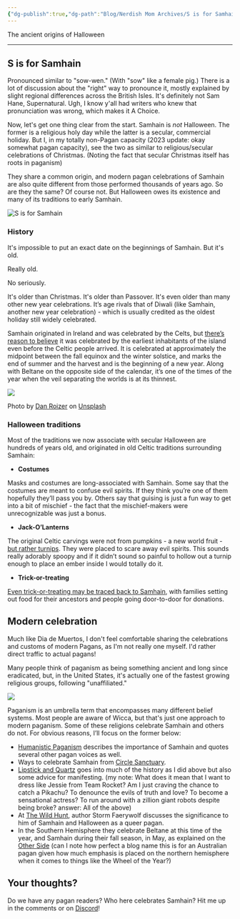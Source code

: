 ```yaml
---
{"dg-publish":true,"dg-path":"Blog/Nerdish Mom Archives/S is for Samhain.md","permalink":"/blog/nerdish-mom-archives/s-is-for-samhain/","title":"S is for Samhain","noteIcon":"","created":"","updated":"2023-07-04T22:00:29.313-04:00"}
---
```



The ancient origins of Halloween

* * *

## S is for Samhain

Pronounced similar to "sow-wen." (With "sow" like a female pig.) There is a lot of discussion about the "right" way to pronounce it, mostly explained by slight regional differences across the British Isles. 
It's definitely not Sam Hane, Supernatural. Ugh, I know y'all had writers who knew that pronunciation was wrong, which makes it A Choice.

Now, let's get one thing clear from the start. Samhain is _not_ Halloween. The former is a religious holy day while the latter is a secular, commercial holiday. But I, in my totally non-Pagan capacity (2023 update: okay somewhat pagan capacity), see the two as similar to religious/secular celebrations of Christmas. (Noting the fact that secular Christmas itself has roots in paganism) 

They share a common origin, and modern pagan celebrations of Samhain are also quite different from those performed thousands of years ago. So are they the same? Of course not. But Halloween owes its existence and many of its traditions to early Samhain. 

![S is for Samhain](https://lh6.googleusercontent.com/6_O7OsKGSu9kWbrShBH1Rgc0x-3Sqa4nvixWlmqOAZDQdiPUwaFCAa2ks6uiganmjNILnPXQghjrp0bjs78WuiIRFnWq20Ni-o2iHet8oeHifbbWag1wU27Oh9RiK4UuSGt99_Hy)

### **History**

It's impossible to put an exact date on the beginnings of Samhain. But it's old. 

Really old. 

No seriously. 

It's older than Christmas. It's older than Passover. It's even older than many other new year celebrations. It’s age rivals that of Diwali (like Samhain, another new year celebration) - which is usually credited as the oldest holiday still widely celebrated. 

Samhain originated in Ireland and was celebrated by the Celts, but [there’s reason to believe](https://www.newgrange.com/samhain.htm) it was celebrated by the earliest inhabitants of the island even before the Celtic people arrived. It is celebrated at approximately the midpoint between the fall equinox and the winter solstice, and marks the end of summer and the harvest and is the beginning of a new year. Along with Beltane on the opposite side of the calendar, it’s one of the times of the year when the veil separating the worlds is at its thinnest.

![](https://i2.wp.com/www.chaoticorganized.com/wp-content/uploads/2019/10/dan-roizer-3GEs_-T189w-unsplash-1.jpg?fit=800%2C534&ssl=1)

Photo by [Dan Roizer](https://unsplash.com/@danny159?utm_source=unsplash&utm_medium=referral&utm_content=creditCopyText) on [Unsplash](https://unsplash.com/collections/1097211/mabon-samhain?utm_source=unsplash&utm_medium=referral&utm_content=creditCopyText)

### **Halloween traditions**

Most of the traditions we now associate with secular Halloween are hundreds of years old, and originated in old Celtic traditions surrounding Samhain:

- **Costumes**

Masks and costumes are long-associated with Samhain. Some say that the costumes are meant to confuse evil spirits. If they think you’re one of them hopefully they’ll pass you by. Others say that guising is just a fun way to get into a bit of mischief - the fact that the mischief-makers were unrecognizable was just a bonus. 

- **Jack-O’Lanterns**

The original Celtic carvings were not from pumpkins - a new world fruit - [but rather turnips](https://web.archive.org/web/20110624080404/https://pantherfile.uwm.edu/barnold/www/lectures/holloween.html). They were placed to scare away evil spirits. This sounds really adorably spoopy and if it didn’t sound so painful to hollow out a turnip enough to place an ember inside I would totally do it.

- **Trick-or-treating**

[Even trick-or-treating may be traced back to Samhain](https://www.truehighlands.com/scottish-halloween-traditions/), with families setting out food for their ancestors and people going door-to-door for donations. 

## **Modern celebration** 

Much like Dia de Muertos, I don't feel comfortable sharing the celebrations and customs of modern Pagans, as I'm not really one myself. I'd rather direct traffic to actual pagans! 

Many people think of paganism as being something ancient and long since eradicated, but, in the United States, it's actually one of the fastest growing religious groups, following "unaffiliated." 

![](https://i1.wp.com/www.chaoticorganized.com/wp-content/uploads/2019/10/freestocks-org-qKscFO2L4oc-unsplash.jpg?fit=800%2C534&ssl=1)

Paganism is an umbrella term that encompasses many different belief systems. Most people are aware of Wicca, but that's just one approach to modern paganism. Some of these religions celebrate Samhain and others do not. For obvious reasons, I’ll focus on the former below:

- [Humanistic Paganism](https://humanisticpaganism.com/2019/10/20/samhain-the-fall-equitherm-approaches-3/) describes the importance of Samhain and quotes several other pagan voices as well.
- Ways to celebrate Samhain from [Circle Sanctuary](https://www.circlesanctuary.org/index.php/celebrating-the-seasons/celebrating-samhain).
- [Lipstick and Quartz](https://lipstickandquartz.com/samhain-traditions-for-the-modern-witch/) goes into much of the history as I did above but also some advice for manifesting. (my note: What does it mean that I want to dress like Jessie from Team Rocket? Am I just craving the chance to catch a Pikachu? To denounce the evils of truth and love? To become a sensational actress? To run around with a zillion giant robots despite being broke? answer: All of the above)
- At [The Wild Hunt](https://wildhunt.org/2019/10/column-we-wish-you-a-sacred-samhain-and-a-homo-halloween.html), author Storm Faerywolf discusses the significance to him of Samhain and Halloween as a queer pagan.
- In the Southern Hemisphere they celebrate Beltane at this time of the year, and Samhain during their fall season, in May, as explained on the [Other Side](https://theotherside.wordpress.com/2011/11/01/halloween-samhain-beltane-in-australia/) (can I note how perfect a blog name this is for an Australian pagan given how much emphasis is placed on the northern hemisphere when it comes to things like the Wheel of the Year?)

## **Your thoughts?**

Do we have any pagan readers? Who here celebrates Samhain? Hit me up in the comments or on [Discord](https://discord.gg/JkPbnhb)!
